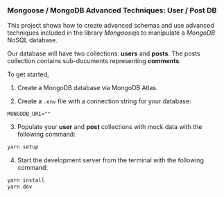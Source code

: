 ### Mongoose / MongoDB Advanced Techniques: User / Post DB

This project shows how to create advanced schemas and use advanced techniques included in the library _Mongoosejs_ to manipulate a _MongoDB_ NoSQL database.

Our database will have two collections: **users** and **posts**. The posts collection contains sub-documents representing **comments**.

To get started,

1. Create a MongoDB database via MongoDB Atlas.

2. Create a `.env` file with a connection string for your database:

```
MONGODB_URI=""
```

3. Populate your **user** and **post** collections with mock data with the following command:

```bash
yarn setup
```

4. Start the development server from the terminal with the following command:

```bash
yarn install
yarn dev
```
